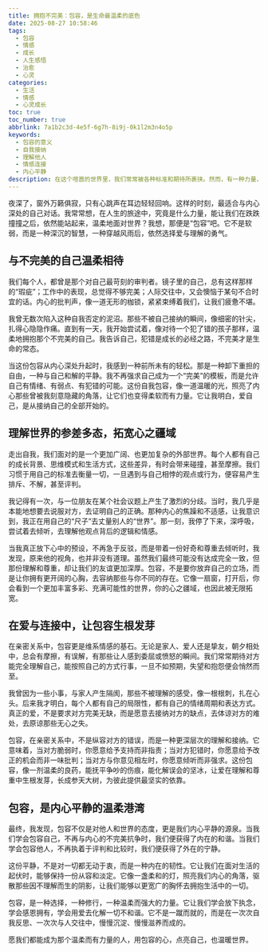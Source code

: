 ```yaml
---
title: 拥抱不完美：包容，是生命最温柔的底色
date: 2025-08-27 10:58:46
tags:
  - 包容
  - 情感
  - 成长
  - 人生感悟
  - 治愈
  - 心灵
categories:
  - 生活
  - 情感
  - 心灵成长
toc: true
toc_number: true
abbrlink: 7a1b2c3d-4e5f-6g7h-8i9j-0k1l2m3n4o5p
keywords:
  - 包容的意义
  - 自我接纳
  - 理解他人
  - 情感连接
  - 内心平静
description: 在这个喧嚣的世界里，我们常常被各种标准和期待所裹挟。然而，有一种力量，它不声不响，却能温柔地化解一切尖锐与不安，那就是包容。它不仅是对他人的理解与接纳，更是对不完美的自己，一次又一次深情的拥抱。今天，让我们一起走进包容的世界，感受它如何成为我们生命中最温暖、最有力量的底色。
---
```


夜深了，窗外万籁俱寂，只有心跳声在耳边轻轻回响。这样的时刻，最适合与内心深处的自己对话。我常常想，在人生的旅途中，究竟是什么力量，能让我们在跌跌撞撞之后，依然能站起来，温柔地面对世界？我想，那便是“包容”吧。它不是软弱，而是一种深沉的智慧，一种穿越风雨后，依然选择爱与理解的勇气。

## 与不完美的自己温柔相待

我们每个人，都曾是那个对自己最苛刻的审判者。镜子里的自己，总有这样那样的“瑕疵”；工作中的表现，总觉得不够完美；人际交往中，又会懊恼于某句不合时宜的话。内心的批判声，像一道无形的枷锁，紧紧束缚着我们，让我们疲惫不堪。

我曾无数次陷入这种自我否定的泥沼。那些不被自己接纳的瞬间，像细密的针尖，扎得心隐隐作痛。直到有一天，我开始尝试着，像对待一个犯了错的孩子那样，温柔地拥抱那个不完美的自己。我告诉自己，犯错是成长的必经之路，不完美才是生命的常态。

当这份包容从内心深处升起时，我感到一种前所未有的轻松。那是一种卸下重担的自由，一种与自己和解的平静。我不再强求自己成为一个“完美”的模板，而是允许自己有情绪、有弱点、有犯错的可能。这份自我包容，像一道温暖的光，照亮了内心那些曾被我刻意隐藏的角落，让它们也变得柔软而有力量。它让我明白，爱自己，是从接纳自己的全部开始的。

## 理解世界的参差多态，拓宽心之疆域

走出自我，我们面对的是一个更加广阔、也更加复杂的外部世界。每个人都有自己的成长背景、思维模式和生活方式，这些差异，有时会带来碰撞，甚至摩擦。我们习惯于用自己的标准去衡量一切，一旦遇到与自己相悖的观点或行为，便容易产生排斥、不解，甚至评判。

我记得有一次，与一位朋友在某个社会议题上产生了激烈的分歧。当时，我几乎是本能地想要去说服对方，去证明自己的正确。那种内心的焦躁和不适感，让我意识到，我正在用自己的“尺子”去丈量别人的“世界”。那一刻，我停了下来，深呼吸，尝试着去倾听，去理解他观点背后的逻辑和情感。

当我真正放下心中的预设，不再急于反驳，而是带着一份好奇和尊重去倾听时，我发现，原来他的视角，也并非没有道理。虽然我们最终可能没有达成完全一致，但那份理解和尊重，却让我们的友谊更加深厚。包容，不是要你放弃自己的立场，而是让你拥有更开阔的心胸，去容纳那些与你不同的存在。它像一扇窗，打开后，你会看到一个更加丰富多彩、充满可能性的世界，你的心之疆域，也因此被无限拓宽。

## 在爱与连接中，让包容生根发芽

在亲密关系中，包容更是维系情感的基石。无论是家人、爱人还是挚友，朝夕相处中，总会有摩擦，有误解，有那些让人感到委屈或愤怒的瞬间。我们常常期待对方能完全理解自己，能按照自己的方式行事，一旦不如预期，失望和抱怨便会悄然而至。

我曾因为一些小事，与家人产生隔阂，那些不被理解的感受，像一根根刺，扎在心头。后来我才明白，每个人都有自己的局限性，都有自己的情绪周期和表达方式。真正的爱，不是要求对方完美无缺，而是愿意去接纳对方的缺点，去体谅对方的难处，去原谅那些无心之失。

包容，在亲密关系中，不是纵容对方的错误，而是一种更深层次的理解和接纳。它意味着，当对方脆弱时，你愿意给予支持而非指责；当对方犯错时，你愿意给予改正的机会而非一味批判；当对方与你意见相左时，你愿意倾听而非强求。这份包容，像一剂温柔的良药，能抚平争吵的伤痕，能化解误会的坚冰，让爱在理解和尊重中生根发芽，长成参天大树，为彼此提供最坚实的依靠。

## 包容，是内心平静的温柔港湾

最终，我发现，包容不仅是对他人和世界的态度，更是我们内心平静的源泉。当我们学会包容自己，不再与内心的不完美抗争时，我们便获得了内在的和谐。当我们学会包容他人，不再执着于评判和比较时，我们便获得了外在的宁静。

这份平静，不是对一切都无动于衷，而是一种内在的韧性。它让我们在面对生活的起伏时，能够保持一份从容和淡定。它像一盏柔和的灯，照亮我们内心的角落，驱散那些因不理解而生的阴影，让我们能够以更宽广的胸怀去拥抱生活中的一切。

包容，是一种选择，一种修行，一种温柔而强大的力量。它让我们学会放下执念，学会感恩拥有，学会用爱去化解一切不和谐。它不是一蹴而就的，而是在一次次自我反思、一次次与人交往中，慢慢沉淀、慢慢滋养而成的。

愿我们都能成为那个温柔而有力量的人，用包容的心，点亮自己，也温暖世界。